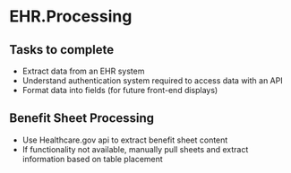 # EHR.Processing

## Tasks to complete
- Extract data from an EHR system
- Understand authentication system required to access data with an API
- Format data into fields (for future front-end displays)

## Benefit Sheet Processing
- Use Healthcare.gov api to extract benefit sheet content
- If functionality not available, manually pull sheets and extract information based on table placement

